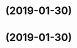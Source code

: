 # [](https://github.com/ScottZg/itools/compare/v0.1.0...v) (2019-01-30)



# [](https://github.com/ScottZg/itools/compare/v0.1.0...v) (2019-01-30)



